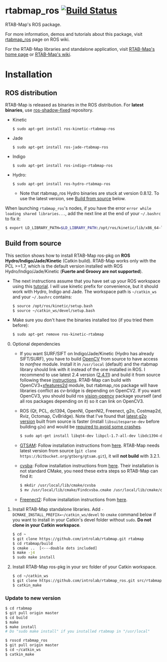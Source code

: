 rtabmap_ros [![Build Status](https://travis-ci.org/introlab/rtabmap_ros.svg?branch=master)](https://travis-ci.org/introlab/rtabmap_ros)
===========

RTAB-Map's ROS package.

For more information, demos and tutorials about this package, visit [rtabmap_ros](http://wiki.ros.org/rtabmap_ros) page on ROS wiki.

For the RTAB-Map libraries and standalone application, visit [RTAB-Map's home page](http://introlab.github.io/rtabmap) or [RTAB-Map's wiki](https://github.com/introlab/rtabmap/wiki).

# Installation 

## ROS distribution 
RTAB-Map is released as binaries in the ROS distribution. For **latest binaries**, use [ros-shadow-fixed](http://wiki.ros.org/ShadowRepository) repository.
* Kinetic
    ```
    $ sudo apt-get install ros-kinetic-rtabmap-ros
    ```
* Jade
    ```
    $ sudo apt-get install ros-jade-rtabmap-ros
    ```
* Indigo
    ```
    $ sudo apt-get install ros-indigo-rtabmap-ros
    ```
* Hydro:
    ```
    $ sudo apt-get install ros-hydro-rtabmap-ros
    ```
    * Note that rtabmap_ros Hydro binaries are stuck at version 0.8.12. To use the latest version, see [Build from source](https://github.com/introlab/rtabmap_ros#build-from-source) below.

When launching `rtabmap_ros`'s nodes, if you have the error `error while loading shared libraries...`, add the next line at the end of your `~/.bashrc` to fix it:
    
```bash
$ export LD_LIBRARY_PATH=$LD_LIBRARY_PATH:/opt/ros/kinetic/lib/x86_64-linux-gnu
```

## Build from source
This section shows how to install RTAB-Map ros-pkg on **ROS Hydro/Indigo/Jade/Kinetic** (Catkin build). RTAB-Map works only with the PCL >=1.7, which is the default version installed with ROS Hydro/Indigo/Jade/Kinetic (**Fuerte and Groovy are not supported**).

* The next instructions assume that you have set up your ROS workspace using this [tutorial](http://wiki.ros.org/catkin/Tutorials/create_a_workspace). I will use kinetic prefix for convenience, but it should work with Hydro, Indigo and Jade. The workspace path is `~/catkin_ws` and your `~/.bashrc` contains:
 
    ```bash
    $ source /opt/ros/kinetic/setup.bash
    $ source ~/catkin_ws/devel/setup.bash
    ```

* Make sure you don't have the binaries installed too (if you tried them before):
 
    ```bash
    $ sudo apt-get remove ros-kinetic-rtabmap
    ```

 0. Optional dependencies
     * If you want SURF/SIFT on Indigo/Jade/Kinetic (Hydro has already SIFT/SURF), you have to build [OpenCV]([OpenCV](http://opencv.org/)) from source to have access to *nonfree* module. Install it in `/usr/local` (default) and the rtabmap library should link with it instead of the one installed in ROS. I recommend to use latest 2.4 version ([2.4.11](https://github.com/Itseez/opencv/archive/2.4.11.zip)) and build it from source following these [instructions](http://docs.opencv.org/doc/tutorials/introduction/linux_install/linux_install.html#building-opencv-from-source-using-cmake-using-the-command-line). RTAB-Map can build with OpenCV3+[xfeatures2d](https://github.com/Itseez/opencv_contrib/tree/master/modules/xfeatures2d) module, but rtabmap_ros package will have libraries conflict as cv-bridge is depending on OpenCV2. If you want OpenCV3, you should build ros [vision-opencv](https://github.com/ros-perception/vision_opencv) package yourself (and all ros packages depending on it) so it can link on OpenCV3.
  
    * ROS (Qt, PCL, dc1394, OpenNI, OpenNI2, Freenect, g2o, Costmap2d, Rviz, Octomap, CvBridge). Note that I've found that [latest g2o version](https://github.com/RainerKuemmerle/g2o) built from source is faster (install `libsuitesparse-dev` before building `g2o`) and would be [required to avoid some crashes](http://official-rtab-map-forum.67519.x6.nabble.com/ROS-2D-occupancy-grid-tp1204p1215.html).
        ```bash
        $ sudo apt-get install libqt4-dev libpcl-1.7-all-dev libdc1394-dev ros-kinetic-openni-launch ros-kinetic-openni2-launch ros-kinetic-freenect-launch ros-kinetic-costmap-2d ros-kinetic-octomap-ros ros-kinetic-g2o ros-kinetic-rviz ros-kinetic-cv-bridge
        ```

    * [GTSAM](https://collab.cc.gatech.edu/borg/gtsam): Follow installation instructions from [here](https://collab.cc.gatech.edu/borg/gtsam/#quickstart). RTAB-Map needs latest version from source (`git clone https://bitbucket.org/gtborg/gtsam.git`), it will **not build** with 3.2.1.
  
    * [cvsba](http://www.uco.es/investiga/grupos/ava/node/39): Follow installation instructions from [here](http://www.uco.es/investiga/grupos/ava/node/39). Their installation is not standard CMake, you need these extra steps so RTAB-Map can find it:
        ```bash
        $ mkdir /usr/local/lib/cmake/cvsba 
        $ mv /usr/local/lib/cmake/Findcvsba.cmake /usr/local/lib/cmake/cvsba/cvsbaConfig.cmake
        ```

    * [Freenect2](https://github.com/OpenKinect/libfreenect2): Follow installation instructions from [here](https://github.com/OpenKinect/libfreenect2#debianubuntu-1404-perhaps-earlier).

1. Install RTAB-Map standalone libraries. Add `-DCMAKE_INSTALL_PREFIX=~/catkin_ws/devel` to `cmake` command below if you want to install in your Catkin's devel folder without `sudo`. **Do not clone in your Catkin workspace**.
 
    ```bash
    $ cd ~
    $ git clone https://github.com/introlab/rtabmap.git rtabmap
    $ cd rtabmap/build
    $ cmake ..  [<---double dots included]
    $ make -j4
    $ sudo make install
    ```

2. Install RTAB-Map ros-pkg in your src folder of your Catkin workspace.
 
    ```bash
    $ cd ~/catkin_ws
    $ git clone https://github.com/introlab/rtabmap_ros.git src/rtabmap_ros
    $ catkin_make
    ```

### Update to new version 

```bash
$ cd rtabmap
$ git pull origin master
$ cd build
$ make
$ make install
# Do "sudo make install" if you installed rtabmap in "/usr/local"

$ roscd rtabmap_ros
$ git pull origin master
$ cd ~/catkin_ws
$ catkin_make
```


